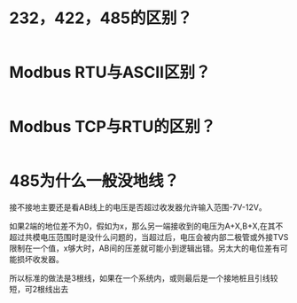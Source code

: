 # 232，422，485的区别？

```

```

# Modbus RTU与ASCII区别？

```

```

# Modbus TCP与RTU的区别？

```

```

# 485为什么一般没地线？

接不接地主要还是看AB线上的电压是否超过收发器允许输入范围-7V-12V。

如果2端的地位差不为0，假如为x，那么另一端接收到的电压为A+X,B+X,在其不超过共模电压范围时是没什么问题的，当超过后，电压会被内部二极管或外接TVS限制在一个值，x够大时，AB间的压差就可能小到逻辑出错。另太大的电位差有可能损坏收发器。

所以标准的做法是3根线，如果在一个系统内，或则最后是一个接地桩且引线较短，可2根线出去

